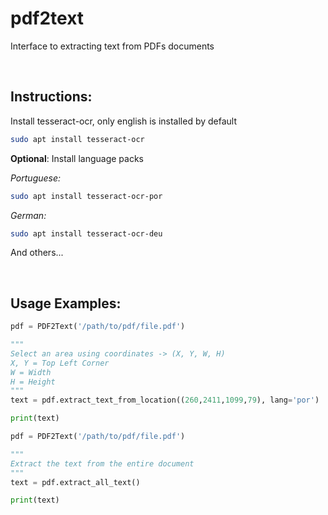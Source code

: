# pdf2text

Interface to extracting text from PDFs documents

&nbsp;

## Instructions:

Install tesseract-ocr, only english is installed by default

```sh
sudo apt install tesseract-ocr
```

**Optional**: Install language packs

*Portuguese:*

```sh
sudo apt install tesseract-ocr-por
```

*German:*

```sh
sudo apt install tesseract-ocr-deu
```

And others...

&nbsp;

## Usage Examples:

```python
pdf = PDF2Text('/path/to/pdf/file.pdf')

"""
Select an area using coordinates -> (X, Y, W, H)
X, Y = Top Left Corner
W = Width
H = Height
"""
text = pdf.extract_text_from_location((260,2411,1099,79), lang='por')

print(text)
```

```python
pdf = PDF2Text('/path/to/pdf/file.pdf')

"""
Extract the text from the entire document
"""
text = pdf.extract_all_text()

print(text)
```
